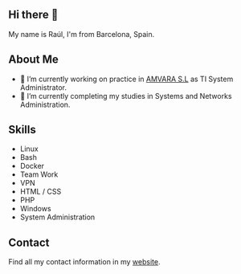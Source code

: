 ## Hi there 👋

My name is Raúl, I'm from Barcelona, Spain.

## About Me 

- 🔭 I’m currently working on practice in [AMVARA S.L](https://www.amvara.de) as TI System Administrator.
- 🌱 I’m currently completing my studies in Systems and Networks Administration.

## Skills
- Linux
- Bash
- Docker
- Team Work
- VPN
- HTML / CSS
- PHP
- Windows
- System Administration

## Contact
Find all my contact information in my [website](https://www.raulheredia.es).
